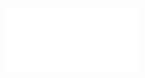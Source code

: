 ![alt text](file:///C:/Users/britt/Desktop/Projects/Online%20Courses/Domestika/Creative%20Coding%20With%20Javascript/hello2.html)
